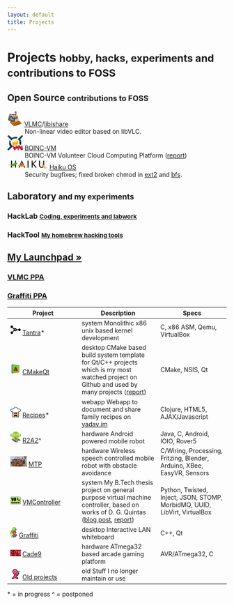 ```yaml
---
layout: default
title: Projects
---
```


<div class="page-header">
  <h1 class="section">Projects <small>hobby, hacks, experiments and contributions to FOSS</small></h1>
</div>

<div class="row">
  <div class="span5">
    <h2>Open Source <small>contributions to FOSS</small></h2>
    <dl>
      <dt><img src="/images/projects/vlmc-small.png"> <a href="http://trac.videolan.org/vlmc">VLMC</a>/<a href="https://github.com/bhaisaab/libishare">libishare</a></dt>
      <dd>Non-linear video editor based on libVLC.</dd>
      <dt><img src="/images/projects/boincvm.png"> <a href="http://code.google.com/p/boincvm/">BOINC-VM</a></dt>
      <dd>BOINC-VM Volunteer Cloud Computing Platform (<a href="/files/docs/internship-cern-report-2010.pdf">report</a>)</dd>
      <dt><img src="/images/projects/haiku.png"> <a href="http://dev.haiku-os.org/ticket/6750">Haiku OS</a></dt>
      <dd>Security bugfixes; fixed broken chmod in <a href="http://cgit.haiku-os.org/haiku/commit/?id=hrev39379">ext2</a> and <a href="http://cgit.haiku-os.org/haiku/commit/?id=hrev39378">bfs</a>.</dd>
    </dl>
  </div>

  <div class="span5">
    <h2>Laboratory <small>and my experiments</small></h2>
    <h3>HackLab <small><a href="https://github.com/bhaisaab/hacklab">Coding, experiments and labwork</a></small></h3>
    <h3>HackTool <small><a href="https://github.com/bhaisaab/hacktools">My homebrew hacking tools</a></small></h3>
    <h2><a href="https://launchpad.net/~rohityadav/">My Launchpad »</a></h2>
    <h3><a href="https://launchpad.net/~rohityadav/+archive/vlmc">VLMC PPA</a></h3>
    <h3><a href="https://launchpad.net/~rohityadav/+archive/graffiti">Graffiti PPA</a></h3>
  </div>
</div>

<table class="table table-striped table-bordered">
  <thead>
    <tr>
      <th style="min-width: 150px;">Project</th>
      <th>Description</th>
      <th>Specs</th>
    </tr>
  </thead>
  <tbody>
    <tr>
      <td><img src="/images/projects/tantra-small.png"> <a href="/projects/tantra">Tantra</a>*</td>
      <td><span class="label label-important">system</span> Monolithic x86 unix based kernel development</td>
      <td>C, x86 ASM, Qemu, VirtualBox</td>
    </tr>
    <tr>
      <td><img src="/images/projects/cmakeqt-small.png"> <a href="https://github.com/bhaisaab/cmakeqt">CMakeQt</a></td>
      <td><span class="label label-warning">desktop</span> CMake based build system template for Qt/C++ projects which is my most watched project on Github and used by many projects (<a href="/files/docs/cmakeqt.pdf">report</a>)</td>
      <td>CMake, NSIS, Qt</td>
    </tr>
    <tr>
      <td><img src="/images/projects/recipes-small.png"> <a href="https://github.com/bhaisaab/recipes">Recipes</a>*</td>
      <td><span class="label label-success">webapp</span> Webapp to document and share family recipes on <a href="http://yadav.im">yadav.im</a></td>
      <td>Clojure, HTML5, AJAX/Javascript</td>
    </tr>
    <tr>
      <td><img src="/images/projects/r2a2-small.png"> <a href="/projects/r2a2">R2A2</a>^</td>
      <td><span class="label notice">hardware</span> Android powered mobile robot</td>
      <td>Java, C, Android, IOIO, Rover5</td>
    </tr>
    <tr>
      <td><img src="/images/projects/mtp-small.png"> <a href="/projects/mtp">MTP</a></td>
      <td><span class="label notice">hardware</span> Wireless speech controlled mobile robot with obstacle avoidance</td>
      <td>C/Wiring, Processing, Fritzing, Blender, Arduino, XBee, EasyVR, Sensors</td>
    </tr>
    <tr>
      <td><img src="/images/projects/vmcontroller-small.png"> <a href="http://code.google.com/p/vmcontroller/">VMController</a></td>
      <td><span class="label label-important">system</span> <a href="http://code.google.com/p/vmcontroller"></a> My B.Tech thesis project on general purpose virtual machine controller, based on works of D. G. Quintas (<a href="/logs/twisted-loop/">blog post</a>, <a href="/files/docs/btp-report-vmcontroller.pdf">report</a>)</td>
      <td>Python, Twisted, Inject, JSON, STOMP, MorbidMQ, UUID, LibVirt, VirtualBox</td>
    </tr>
    <tr>
      <td><img src="/images/projects/graffiti-small.png"> <a href="/projects/graffiti">Graffiti</a></td>
      <td><span class="label label-warning">desktop</span> Interactive LAN whiteboard</td>
      <td>C++, Qt</td>
    </tr>
    <tr>
      <td><img src="/images/projects/cade9-small.png"> <a href="/projects/cade9">Cade9</a></td>
      <td><span class="label notice">hardware</span> ATmega32 based arcade gaming platform</td>
      <td>AVR/ATmega32, C</td>
    </tr>
    <tr>
      <td><img src="/images/projects/scuttlebutt-small.png"> <a href="/projects/old">Old projects</a></td>
      <td><span class="label">old</span> Stuff I no longer maintain or use</td>
      <td></td>
    </tr>
  </tbody>
</table>

\* = in progress
^ = postponed

<script type="text/javascript">
  mixpanel.track("Project Index Page");
</script>
